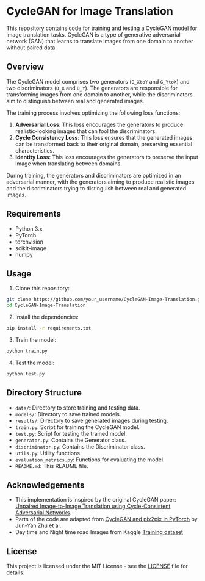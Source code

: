 # CycleGAN for Image Translation

This repository contains code for training and testing a CycleGAN model for image translation tasks. CycleGAN is a type of generative adversarial network (GAN) that learns to translate images from one domain to another without paired data.

## Overview

The CycleGAN model comprises two generators (`G_XtoY` and `G_YtoX`) and two discriminators (`D_X` and `D_Y`). The generators are responsible for transforming images from one domain to another, while the discriminators aim to distinguish between real and generated images.

The training process involves optimizing the following loss functions:

1. **Adversarial Loss**: This loss encourages the generators to produce realistic-looking images that can fool the discriminators.
2. **Cycle Consistency Loss**: This loss ensures that the generated images can be transformed back to their original domain, preserving essential characteristics.
3. **Identity Loss**: This loss encourages the generators to preserve the input image when translating between domains.

During training, the generators and discriminators are optimized in an adversarial manner, with the generators aiming to produce realistic images and the discriminators trying to distinguish between real and generated images.

## Requirements

- Python 3.x
- PyTorch
- torchvision
- scikit-image
- numpy

## Usage

1. Clone this repository:

```bash
git clone https://github.com/your_username/CycleGAN-Image-Translation.git
cd CycleGAN-Image-Translation
```

2. Install the dependencies:

```bash
pip install -r requirements.txt
```

3. Train the model:

```bash
python train.py
```

4. Test the model:

```bash
python test.py
```

## Directory Structure

- `data/`: Directory to store training and testing data.
- `models/`: Directory to save trained models.
- `results/`: Directory to save generated images during testing.
- `train.py`: Script for training the CycleGAN model.
- `test.py`: Script for testing the trained model.
- `generator.py`: Contains the Generator class.
- `discriminator.py`: Contains the Discriminator class.
- `utils.py`: Utility functions.
- `evaluation_metrics.py`: Functions for evaluating the model.
- `README.md`: This README file.

## Acknowledgements

- This implementation is inspired by the original CycleGAN paper: [Unpaired Image-to-Image Translation using Cycle-Consistent Adversarial Networks](https://arxiv.org/abs/1703.10593).
- Parts of the code are adapted from [CycleGAN and pix2pix in PyTorch](https://github.com/junyanz/pytorch-CycleGAN-and-pix2pix) by Jun-Yan Zhu et al.
- Day time and Night time road Images from Kaggle [Training dataset](https://www.kaggle.com/datasets/raman77768/day-time-and-night-time-road-images)

## License

This project is licensed under the MIT License - see the [LICENSE](LICENSE) file for details.
